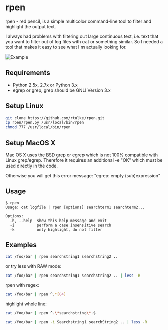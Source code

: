 rpen
====

rpen - red pencil, is a simple multicolor command-line tool to filter and highlight the output text. 

I always had problems with filtering out large continuous text, i.e. text that you want to filter out of log files with cat or something similar. So I needed a tool that makes it easy to see what I'm actually looking for.

![Example](/images/rpen1.png)


Requirements
------------

* Python 2.5x, 2.7x or Python 3.x
* egrep or grep, grep should be GNU Version 3.x

Setup Linux
-----------

```bash
git clone https://github.com/rtulke/rpen.git
cp rpen/rpen.py /usr/local/bin/rpen
chmod 777 /usr/local/bin/rpen
```

Setup MacOS X
-------------

Mac OS X uses the BSD grep or egrep which is not 100% compatible with Linux grep/egrep. Therefore it requires an additional -e "OK" which must be used directly in the code.

Otherwise you will get this error message: "egrep: empty (sub)expression"


Usage
-----

```
$ rpen
Usage: cat logfile | rpen [options] searchterm1 searchterm2...

Options:
  -h, --help  show this help message and exit
  -i          perform a case insensitive search
  -k          only highlight, do not filter
 ````

Examples
--------

```bash
cat /foo/bar | rpen searchstring1 searchstring2 .. 
```

or try less with RAW mode:

```bash
cat /foo/bar | rpen searchstring1 searchstring2 .. | less -R 
```

rpen with regex:

```bash
cat /foo/bar | rpen ^.*[04]
```

highlight whole line:

```bash
cat /foo/bar | rpen ^.\*searchstring\*.$
```

```bash
cat /foo/bar | rpen -i Searchstring1 searchString2 .. | less -R 
```
